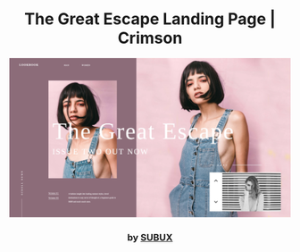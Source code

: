 <div align="center">

# The Great Escape Landing Page | Crimson

<img src="admin/base.png">

### by <a href="https://github.com/python019">SUBUX</a>

</div>